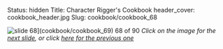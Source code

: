 Status: hidden
Title: Character Rigger's Cookbook
header_cover: cookbook_header.jpg
Slug: cookbook/cookbook_68

![slide 68](https://dl.dropboxusercontent.com/u/2977490/presentations/cookbook/img68.jpg)](cookbook/cookbook_69)
68 of 90
_Click on the image for the [next slide](cookbook/cookbook_69), or click [here for the previous one](cookbook/cookbook_67)_
